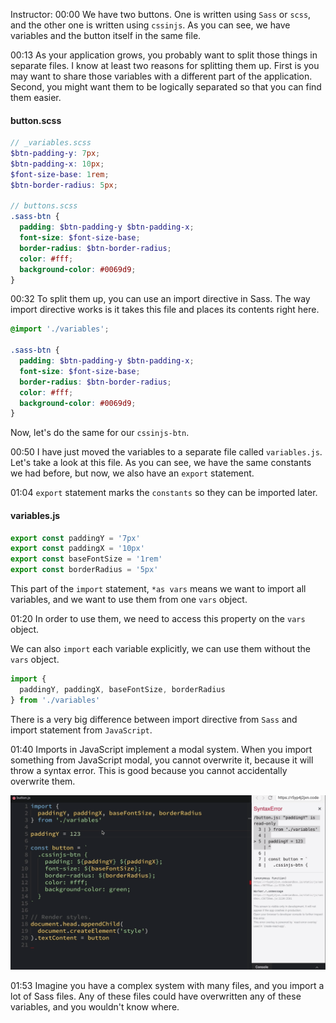 Instructor: 00:00 We have two buttons. One is written using `Sass` or `scss`, and the other one is written using `cssinjs`. As you can see, we have variables and the button itself in the same file.

00:13 As your application grows, you probably want to split those things in separate files. I know at least two reasons for splitting them up. First is you may want to share those variables with a different part of the application. Second, you might want them to be logically separated so that you can find them easier.

#### button.scss
```scss
// _variables.scss
$btn-padding-y: 7px;
$btn-padding-x: 10px;
$font-size-base: 1rem;
$btn-border-radius: 5px;

// buttons.scss
.sass-btn {
  padding: $btn-padding-y $btn-padding-x;
  font-size: $font-size-base;
  border-radius: $btn-border-radius;
  color: #fff;
  background-color: #0069d9;
}
```

00:32 To split them up, you can use an import directive in Sass. The way import directive works is it takes this file and places its contents right here. 

```scss
@import './variables';

.sass-btn {
  padding: $btn-padding-y $btn-padding-x;
  font-size: $font-size-base;
  border-radius: $btn-border-radius;
  color: #fff;
  background-color: #0069d9;
}
```

Now, let's do the same for our `cssinjs-btn`.

00:50 I have just moved the variables to a separate file called `variables.js`. Let's take a look at this file. As you can see, we have the same constants we had before, but now, we also have an `export` statement.

01:04 `export` statement marks the `constants` so they can be imported later. 

#### variables.js
```javascript
export const paddingY = '7px'
export const paddingX = '10px'
export const baseFontSize = '1rem'
export const borderRadius = '5px'
```

This part of the `import` statement, `*as vars` means we want to import all variables, and we want to use them from one `vars` object.

01:20 In order to use them, we need to access this property on the `vars` object. 

We can also `import` each variable explicitly, we can use them without the `vars` object. 

```javascript
import {
  paddingY, paddingX, baseFontSize, borderRadius
} from './variables'
```

There is a very big difference between import directive from `Sass` and import statement from `JavaScript`.

01:40 Imports in JavaScript implement a modal system. When you import something from JavaScript modal, you cannot overwrite it, because it will throw a syntax error. This is good because you cannot accidentally overwrite them.

![syntax error](../images/scss-convert-scss-import-directives-to-css-in-js-syntax-error.png)

01:53 Imagine you have a complex system with many files, and you import a lot of Sass files. Any of these files could have overwritten any of these variables, and you wouldn't know where.
